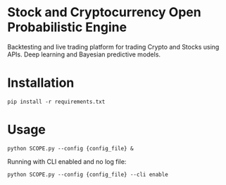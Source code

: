 
# **S**tock and **C**ryptocurrency **O**pen **P**robabilistic **E**ngine
Backtesting and live trading platform for trading Crypto and Stocks using APIs.
Deep learning and Bayesian predictive models.

# Installation
```
pip install -r requirements.txt
```

# Usage
```
python SCOPE.py --config {config_file} &
```

Running with CLI enabled and no log file:
```
python SCOPE.py --config {config_file} --cli enable
```

